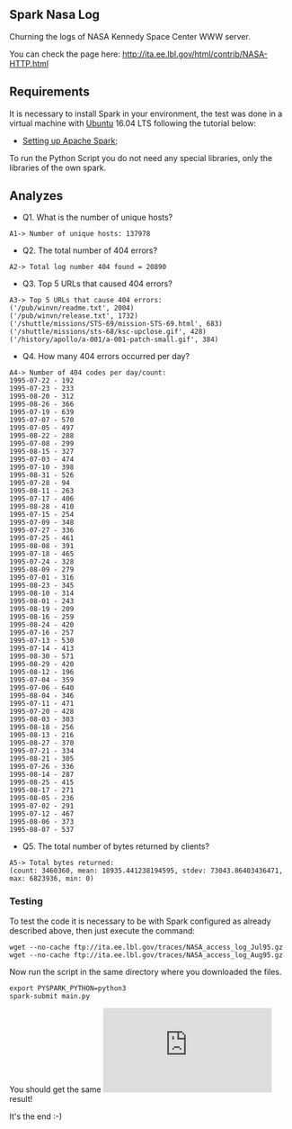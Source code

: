 ## Spark Nasa Log

Churning the logs of NASA Kennedy Space Center WWW server.

You can check the page here: http://ita.ee.lbl.gov/html/contrib/NASA-HTTP.html

## Requirements

It is necessary to install Spark in your environment, the test was done in a virtual machine with [Ubuntu](https://www.ubuntu.com/) 16.04 LTS following the tutorial below:

* [Setting up Apache Spark](https://www.inertia7.com/projects/36);

To run the Python Script you do not need any special libraries, only the libraries of the own spark.

## Analyzes

* Q1. What is the number of unique hosts?

```
A1-> Number of unique hosts: 137978
```

* Q2. The total number of 404 errors?

```
A2-> Total log number 404 found = 20890
```

* Q3. Top 5 URLs that caused 404 errors?

```
A3-> Top 5 URLs that cause 404 errors:
('/pub/winvn/readme.txt', 2004)
('/pub/winvn/release.txt', 1732)
('/shuttle/missions/STS-69/mission-STS-69.html', 683)
('/shuttle/missions/sts-68/ksc-upclose.gif', 428)
('/history/apollo/a-001/a-001-patch-small.gif', 384)
```

* Q4. How many 404 errors occurred per day?

```
A4-> Number of 404 codes per day/count:
1995-07-22 - 192
1995-07-23 - 233
1995-08-20 - 312
1995-08-26 - 366
1995-07-19 - 639
1995-07-07 - 570
1995-07-05 - 497
1995-08-22 - 288
1995-07-08 - 299
1995-08-15 - 327
1995-07-03 - 474
1995-07-10 - 398
1995-08-31 - 526
1995-07-28 - 94
1995-08-11 - 263
1995-07-17 - 406
1995-08-28 - 410
1995-07-15 - 254
1995-07-09 - 348
1995-07-27 - 336
1995-07-25 - 461
1995-08-08 - 391
1995-07-18 - 465
1995-07-24 - 328
1995-08-09 - 279
1995-07-01 - 316
1995-08-23 - 345
1995-08-10 - 314
1995-08-01 - 243
1995-08-19 - 209
1995-08-16 - 259
1995-08-24 - 420
1995-07-16 - 257
1995-07-13 - 530
1995-07-14 - 413
1995-08-30 - 571
1995-08-29 - 420
1995-08-12 - 196
1995-07-04 - 359
1995-07-06 - 640
1995-08-04 - 346
1995-07-11 - 471
1995-07-20 - 428
1995-08-03 - 303
1995-08-18 - 256
1995-08-13 - 216
1995-08-27 - 370
1995-07-21 - 334
1995-08-21 - 305
1995-07-26 - 336
1995-08-14 - 287
1995-08-25 - 415
1995-08-17 - 271
1995-08-05 - 236
1995-07-02 - 291
1995-07-12 - 467
1995-08-06 - 373
1995-08-07 - 537
```
* Q5. The total number of bytes returned by clients?

```
A5-> Total bytes returned:
(count: 3460360, mean: 18935.441238194595, stdev: 73043.86403436471, max: 6823936, min: 0)
```

 ### Testing ###
 
 To test the code it is necessary to be with Spark configured as already described above, then just execute the command:
 
```shell
wget --no-cache ftp://ita.ee.lbl.gov/traces/NASA_access_log_Jul95.gz
wget --no-cache ftp://ita.ee.lbl.gov/traces/NASA_access_log_Aug95.gz
```

Now run the script in the same directory where you downloaded the files.

```shell
export PYSPARK_PYTHON=python3
spark-submit main.py
```

You should get the same ![Log](https://github.com/edersoncorbari/spark-nasa-log/blob/master/main.log) result!

It's the end :-)
